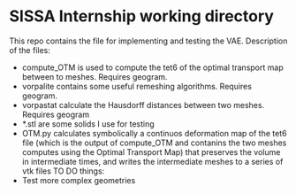 # SISSA Internship working directory
This repo contains the file for implementing and testing the VAE.
Description of the files:
- compute_OTM is used to compute the tet6 of the optimal transport map between to meshes. Requires geogram.
- vorpalite contains some useful remeshing algorithms. Requires geogram.
- vorpastat calculate the Hausdorff distances between two meshes. Requires geogram
- *.stl are some solids I use for testing
- OTM.py calculates symbolically a continuos deformation map of the tet6 file (which is the output of compute_OTM and contanins the two meshes computes using the Optimal Transport Map) that preserves the volume in intermediate times, and writes the intermediate meshes to a series of vtk files
TO DO things:
- Test more complex geometries

